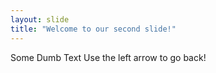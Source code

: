 ```yaml
---
layout: slide
title: "Welcome to our second slide!"
---
```

Some Dumb Text
Use the left arrow to go back!
